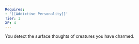 ```yaml
---
Requires:
- '[[Addictive Personality]]'
Tier: 1
XP: 4
---
```

You detect the surface thoughts of creatures you have charmed.